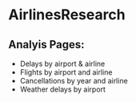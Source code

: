 # AirlinesResearch

## Analyis Pages:
* Delays by airport & airline
* Flights by airport and airline
* Cancellations by year and airline
* Weather delays by airport
